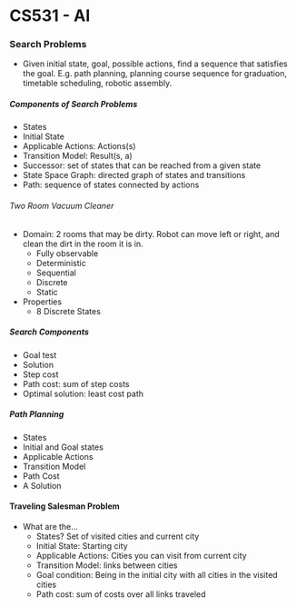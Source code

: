 # CS531 - AI
### Search Problems
* Given initial state, goal, possible actions, find a sequence that satisfies the goal. E.g. path planning, planning course sequence for graduation, timetable scheduling, robotic assembly.

##### Components of Search Problems
* States
* Initial State
* Applicable Actions: Actions(s)
* Transition Model: Result(s, a)
* Successor: set of states that can be reached from a given state
* State Space Graph: directed graph of states and transitions
* Path: sequence of states connected by actions

###### Two Room Vacuum Cleaner
* Domain: 2 rooms that may be dirty. Robot can move left or right, and clean the dirt in the room it is in.
    * Fully observable
    * Deterministic
    * Sequential
    * Discrete
    * Static
* Properties
    * 8 Discrete States

##### Search Components
* Goal test
* Solution
* Step cost
* Path cost: sum of step costs
* Optimal solution: least cost path

##### Path Planning
* States
* Initial and Goal states
* Applicable Actions
* Transition Model
* Path Cost
* A Solution

#### Traveling Salesman Problem
* What are the...
    * States? Set of visited cities and current city
    * Initial State: Starting city
    * Applicable Actions: Cities you can visit from current city
    * Transition Model: links between cities
    * Goal condition: Being in the initial city with all cities in the visited cities
    * Path cost: sum of costs over all links traveled
